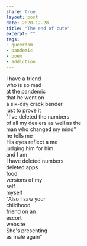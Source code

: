 ```yaml
---
share: true
layout: post
date: 2020-12-28
title: "The end of cute"
excerpt: ""
tags:
- queerdom
- pandemic
- poem
- addiction
---
```

I have a friend  
who is so mad  
at the pandemic  
that he went on  
a six-day crack bender  
just to prove it  
"I've deleted the numbers  
of all my dealers
as well as the  
man who changed my mind"  
he tells me  
His eyes reflect a me  
judging him for him  
and I am  
I have deleted numbers  
deleted apps  
food  
versions of my  
self  
myself  
"Also I saw your  
childhood  
friend on an  
escort  
website  
She's presenting  
as male again"  